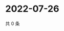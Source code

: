 # 2022-07-26

共 0 条

<!-- BEGIN WEIBO -->
<!-- 最后更新时间 Tue Jul 26 2022 09:45:55 GMT+0800 (China Standard Time) -->

<!-- END WEIBO -->
